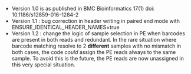 * Version 1.0 is as published in BMC Bioinformatics 17(1) doi: 10.1186/s12859-016-1284-2
* Version 1.1 : bug correction in header writing in paired end mode with ENSURE_IDENTICAL_HEADER_NAMES=true
* Version 1.2 : change the logic of sample selection in PE when barcodes are present in both reads and redundant. 
In the rare situation where barcode matching resolve to 2 **different** samples with no mismatch in both cases, 
the code *could* assign the PE reads always to the same sample. To avoid this is the future, the PE reads are now
unassigned in this very special situation. 
 
